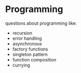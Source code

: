 # Programming

questions about programming like:

-   recursion
-   error handling
-   asynchronous
-   factory functions
-   singleton pattern
-   function composition
-   currying
